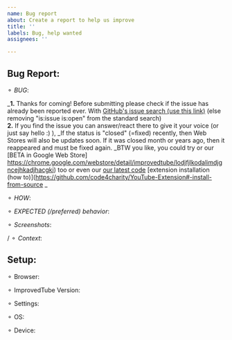 ```yaml
---
name: Bug report
about: Create a report to help us improve
title: ''
labels: Bug, help wanted
assignees: ''

---
```


## Bug Report:
 ⚬ *BUG*:   <!-- (a clear/concise description of what the bug is) -->
<!-- ( please Click:"PREVIEW" , to understand the template -->
_**1.**  Thanks for coming! Before submitting please check if the issue has already been reported ever. With  [GitHub's issue search (use this link)](https://github.com/ImprovedTube/ImprovedTube/issues?q=)  (else removing "is:issue is:open" from the standard search)     
**2.** If you find the issue you can answer/react there to give it your voice (or just say hello :) ),  _If the status is  "closed" (=fixed) recently, then Web Stores will also be updates soon.  If it was closed month or years ago, then it reappeared and must be fixed again.  _BTW you like, you could try or our  [BETA in Google Web Store] https://chrome.google.com/webstore/detail/improvedtube/lodjfjlkodalimdjgncejhkadjhacgki)  too or even our  [our latest code](https://github.com/ImprovedTube/ImprovedTube/archive/master.zip)   [extension installation (how to)](https://github.com/code4charity/YouTube-Extension#-install-from-source _

 ⚬ *HOW*:  
<!-- Steps to **reproduce** the Bug -->
 
⚬ *EXPECTED (/preferred) behavior*:
 
 ⚬ *Screenshots*:                    
 <!-- (maybe) -->   
/  ⚬ *Context*:                         
<!-- (Additional context maybe)  --> 

##  Setup:     
<!-- Maybe fill in your  **details**:  -->

⚬ Browser:  
<!--  [e.g.  Chromium 83.0.4103.116  / Firefox / Safari / ...] -->

 ⚬  ImprovedTube Version:   
<!--  [e.g. ImprovedTube 3.21  You can find it at the ⋮ icon>settings>version]   -->
 
 ⚬ Settings:  
<!--  Attach exported settings  `(ImprovedTube -> Settings -> Backup & reset -> Export settings)`  -->

 ⚬   OS:  
 <!--  [e.g. Linux Ubuntu 16 /  Windows 7 / Mac OSX /  iOS ]  -->

 ⚬   Device:   
<!--  [if applicable e.g. iPhone4] -->
